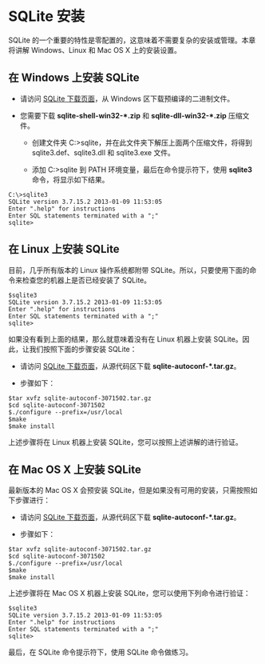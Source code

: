 # SQLite 安装


SQLite 的一个重要的特性是零配置的，这意味着不需要复杂的安装或管理。本章将讲解 Windows、Linux 和 Mac OS X 上的安装设置。


## 在 Windows 上安装 SQLite

*   请访问 [SQLite 下载页面](http://www.sqlite.org/download.html)，从 Windows 区下载预编译的二进制文件。

*   您需要下载 **sqlite-shell-win32-*.zip** 和 **sqlite-dll-win32-*.zip** 压缩文件。

    *   创建文件夹 C:\>sqlite，并在此文件夹下解压上面两个压缩文件，将得到 sqlite3.def、sqlite3.dll 和 sqlite3.exe 文件。

    *   添加 C:\>sqlite 到 PATH 环境变量，最后在命令提示符下，使用 **sqlite3** 命令，将显示如下结果。

```
C:\>sqlite3
SQLite version 3.7.15.2 2013-01-09 11:53:05
Enter ".help" for instructions
Enter SQL statements terminated with a ";"
sqlite>
```

## 在 Linux 上安装 SQLite

目前，几乎所有版本的 Linux 操作系统都附带 SQLite。所以，只要使用下面的命令来检查您的机器上是否已经安装了 SQLite。

```
$sqlite3
SQLite version 3.7.15.2 2013-01-09 11:53:05
Enter ".help" for instructions
Enter SQL statements terminated with a ";"
sqlite>
```

如果没有看到上面的结果，那么就意味着没有在 Linux 机器上安装 SQLite。因此，让我们按照下面的步骤安装 SQLite：

*   请访问 [SQLite 下载页面](http://www.sqlite.org/download.html)，从源代码区下载 **sqlite-autoconf-*.tar.gz**。

*   步骤如下：

```
$tar xvfz sqlite-autoconf-3071502.tar.gz
$cd sqlite-autoconf-3071502
$./configure --prefix=/usr/local
$make
$make install
```

上述步骤将在 Linux 机器上安装 SQLite，您可以按照上述讲解的进行验证。

## 在 Mac OS X 上安装 SQLite

最新版本的 Mac OS X 会预安装 SQLite，但是如果没有可用的安装，只需按照如下步骤进行：

*   请访问 [SQLite 下载页面](http://www.sqlite.org/download.html)，从源代码区下载 **sqlite-autoconf-*.tar.gz**。

*   步骤如下：

```
$tar xvfz sqlite-autoconf-3071502.tar.gz
$cd sqlite-autoconf-3071502
$./configure --prefix=/usr/local
$make
$make install
```

上述步骤将在 Mac OS X 机器上安装 SQLite，您可以使用下列命令进行验证：

```
$sqlite3
SQLite version 3.7.15.2 2013-01-09 11:53:05
Enter ".help" for instructions
Enter SQL statements terminated with a ";"
sqlite>
```

最后，在 SQLite 命令提示符下，使用 SQLite 命令做练习。
